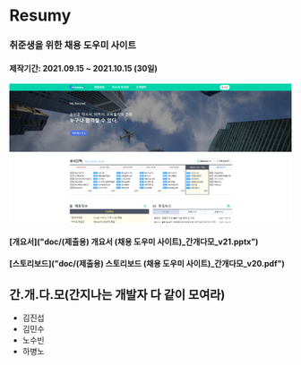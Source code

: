 # Resumy
### 취준생을 위한 채용 도우미 사이트
#### 제작기간: 2021.09.15 ~ 2021.10.15 (30일)
![resumy-mainpage](src/main/resources/static/img/mainpage.png)
#### [개요서]("doc/(제출용) 개요서 (채용 도우미 사이트)_간개다모_v21.pptx")
#### [스토리보드]("doc/(제출용) 스토리보드 (채용 도우미 사이트)_간개다모_v20.pdf")

## 간.개.다.모(간지나는 개발자 다 같이 모여라)

* 김진섭
* 김민수
* 노수빈
* 하병노
